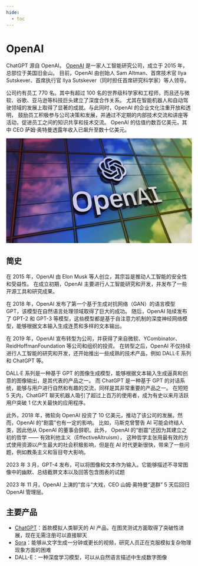 ```yaml
---
hide:
  - toc
---
```


# OpenAI

ChatGPT 源自 OpenAI。
[OpenAI](https://openai.com/) 是一家人工智能研究公司，成立于 2015 年，总部位于美国旧金山。
目前，OpenAI 由创始人 Sam Altman、首席技术官 Ilya Sutskever、首席执行官 Ilya Sutskever（同时担任首席研究科学家）等人领导。

公司约有员工 770 名。其中有超过 100 名的世界级科学家和工程师，而且还与微软、谷歌、亚马逊等科技巨头建立了深度合作关系。
尤其在智能机器人和自动驾驶领域的发展上取得了显著的成就。与此同时，OpenAI 的企业文化注重开放和透明，
鼓励员工积极参与公司决策和发展，并通过不定期的内部技术交流和讲座等活动，促进员工之间的知识共享和技术交流。
OpenAI 的估值约数百亿美元，其中 CEO 萨姆·奥特曼透露年收入已飙升至数十亿美元。

![openai logo](../images/openai01.jpg)

## 简史

在 2015 年，OpenAI 由 Elon Musk 等人创立，其宗旨是推动人工智能的安全性和受益性。
在成立初期，OpenAI 主要进行人工智能研究和开发，并发布了一些开源工具和研究成果。

在 2018 年，OpenAI 发布了第一个基于生成对抗网络（GAN）的语言模型 GPT，该模型在自然语言处理领域取得了巨大的成功。
随后，OpenAI 陆续发布了 GPT-2 和 GPT-3 等模型，这些模型都是基于自注意力机制的深度神经网络模型，能够根据文本输入生成连贯和多样的文本输出。

在 2019 年，OpenAI 宣布转型为公司，并获得了来自微软、YCombinator、ReidHoffmanFoundation 等公司和组织的投资。
在转型之后，OpenAI 不仅持续进行人工智能的研究和开发，还开始推出一些成熟的技术产品，例如 DALL·E 系列和 ChatGPT 等。

DALL·E 系列是一种基于 GPT 的图像生成模型，能够根据文本输入生成逼真和创意的图像输出，是其代表的产品之一。
而 ChatGPT 是一种基于 GPT 的对话系统，能够与用户进行自然和有趣的交流，同样是其非常重要的产品之一。
在短短 5 天内，ChatGPT 聊天机器人吸引了超过上百万的使用者，成为有史以来月活跃用户突破 1 亿大关最快的应用程序。

此外，2018 年，微软向 OpenAI 投资了 10 亿美元，推动了该公司的发展。然而，OpenAI 的“剧震”也有一定的影响。
比如，马斯克曾警告 AI 可能会终结人类，因此他从 OpenAI 的董事会辞职。此外，
OpenAI 的“剧震”还因为其建立之初的哲学 —— 有效利他主义（EffectiveAltruism），
这种哲学主张用最有效的方式使用资源以产生最大的社会积极影响，但是在 AI 时代更新很快，带来了一些问题，例如教条主义和盲目夸大影响。

2023 年 3 月，GPT-4 发布，可以将图像和文本作为输入。它能够描述不寻常图像中的幽默、总结截屏文本以及回答包含图表的试题

2023 年 11 月，OpenAI 上演的“宫斗”大戏，CEO 山姆·奥特曼“退群” 5 天后回归 OpenAI 管理层。

## 主要产品

- [ChatGPT](https://chat.openai.com/)：首款模拟人类聊天的 AI 产品，在图灵测试方面取得了突破性进展，现在无需注册可以直接聊天
- [Sora](https://openai.com/sora)：能够从文字生成一分钟或更长的视频，研究人员正在克服模拟复杂物理现象方面的困难
- DALL-E：一种深度学习模型，可以从自然语言描述中生成数字图像

